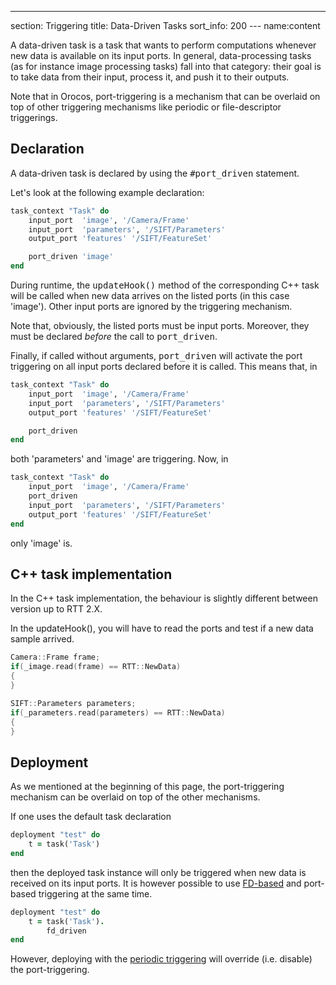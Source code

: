 ---
section: Triggering
title: Data-Driven Tasks
sort_info: 200
--- name:content

A data-driven task is a task that wants to perform computations whenever new
data is available on its input ports. In general, data-processing tasks (as for
instance image processing tasks) fall into that category: their goal is to take
data from their input, process it, and push it to their outputs.

Note that in Orocos, port-triggering is a mechanism that can be overlaid on top
of other triggering mechanisms like periodic or file-descriptor triggerings.

Declaration
-----------
A data-driven task is declared by using the <tt>#port_driven</tt> statement.

Let's look at the following example declaration:

~~~ ruby
task_context "Task" do
    input_port  'image', '/Camera/Frame'
    input_port  'parameters', '/SIFT/Parameters'
    output_port 'features' '/SIFT/FeatureSet'

    port_driven 'image'
end
~~~

During runtime, the <tt>updateHook()</tt> method of the corresponding C++ task
will be called when new data arrives on the listed ports (in this case 'image').
Other input ports are ignored by the triggering mechanism.

Note that, obviously, the listed ports must be input ports. Moreover, they must
be declared _before_ the call to <tt>port_driven</tt>.

Finally, if called without arguments, <tt>port_driven</tt> will activate the
port triggering on all input ports declared before it is called. This means
that, in

~~~ ruby
task_context "Task" do
    input_port  'image', '/Camera/Frame'
    input_port  'parameters', '/SIFT/Parameters'
    output_port 'features' '/SIFT/FeatureSet'

    port_driven
end
~~~

both 'parameters' and 'image' are triggering. Now, in

~~~ ruby
task_context "Task" do
    input_port  'image', '/Camera/Frame'
    port_driven
    input_port  'parameters', '/SIFT/Parameters'
    output_port 'features' '/SIFT/FeatureSet'
end
~~~

only 'image' is.

C++ task implementation
-----------------------
In the C++ task implementation, the behaviour is slightly different between
version up to RTT 2.X.

In the updateHook(), you will have to read the ports and test if a new data sample arrived. 

~~~ cpp
Camera::Frame frame;
if(_image.read(frame) == RTT::NewData)
{
}

SIFT::Parameters parameters;
if(_parameters.read(parameters) == RTT::NewData)
{
}
~~~


Deployment
----------
As we mentioned at the beginning of this page, the port-triggering mechanism
can be overlaid on top of the other mechanisms.

If one uses the default task declaration

~~~ ruby
deployment "test" do
    t = task('Task')
end
~~~

then the deployed task instance will only be triggered when new data is received
on its input ports. It is however possible to use [FD-based](fd.html) and
port-based triggering at the same time.

~~~ ruby
deployment "test" do
    t = task('Task').
        fd_driven
end
~~~

However, deploying with the [periodic triggering](periodic.html) will override
(i.e. disable) the port-triggering.

